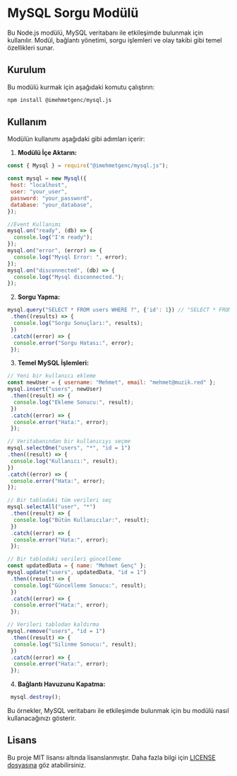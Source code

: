 # MySQL Sorgu Modülü

Bu Node.js modülü, MySQL veritabanı ile etkileşimde bulunmak için kullanılır. Modül, bağlantı yönetimi, sorgu işlemleri ve olay takibi gibi temel özellikleri sunar.

## Kurulum

Bu modülü kurmak için aşağıdaki komutu çalıştırın:

```bash
npm install @imehmetgenc/mysql.js
```

## Kullanım

Modülün kullanımı aşağıdaki gibi adımları içerir:

1. **Modülü İçe Aktarın:**

```javascript
const { Mysql } = require("@imehmetgenc/mysql.js");

const mysql = new Mysql({
 host: "localhost",
 user: "your_user",
 password: "your_password",
 database: "your_database",
});

//Event Kullanımı
mysql.on("ready", (db) => {
  console.log("I'm ready");
});
mysql.on("error", (error) => {
  console.log("Mysql Error: ", error);
});
mysql.on("disconnected", (db) => {
  console.log("Mysql disconnected.");
});
```

2. **Sorgu Yapma:**

```javascript
mysql.query("SELECT * FROM users WHERE ?", {'id': 1}) // "SELECT * FROM users WHERE id = 1"
 .then((results) => {
  console.log("Sorgu Sonuçları:", results);
 })
 .catch((error) => {
  console.error("Sorgu Hatası:", error);
 });
```

3. **Temel MySQL İşlemleri:**

```javascript
// Yeni bir kullanıcı ekleme
const newUser = { username: "Mehmet", email: "mehmet@muzik.red" };
mysql.insert("users", newUser)
 .then((result) => {
  console.log("Ekleme Sonucu:", result);
 })
 .catch((error) => {
  console.error("Hata:", error);
 });

// Veritabanından bir kullanıcıyı seçme
mysql.selectOne("users", "*", "id = 1")
.then((result) => {
 console.log("Kullanıcı:", result);
})
.catch((error) => {
 console.error("Hata:", error);
});

// Bir tablodaki tüm verileri seç
mysql.selectAll("user", "*")
 .then((result) => {
  console.log("Bütün Kullanıcılar:", result);
 })
 .catch((error) => {
  console.error("Hata:", error);
 });

// Bir tablodaki verileri güncelleme
const updatedData = { name: "Mehmet Genç" };
mysql.update("users", updatedData, "id = 1")
 .then((result) => {
  console.log("Güncelleme Sonucu:", result);
 })
 .catch((error) => {
  console.error("Hata:", error);
 });

// Verileri tablodan kaldırma
mysql.remove("users", "id = 1")
 .then((result) => {
  console.log("Silinme Sonucu:", result);
 })
 .catch((error) => {
  console.error("Hata:", error);
 });
```

4. **Bağlantı Havuzunu Kapatma:**

```javascript
 mysql.destroy();
```

Bu örnekler, MySQL veritabanı ile etkileşimde bulunmak için bu modülü nasıl kullanacağınızı gösterir.

## Lisans

Bu proje MIT lisansı altında lisanslanmıştır. Daha fazla bilgi için [LICENSE dosyasına](LICENSE) göz atabilirsiniz.

